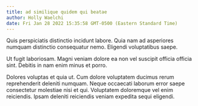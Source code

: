 ```yaml
---
title: ad similique quidem qui beatae
author: Holly Waelchi
date: Fri Jan 28 2022 15:35:58 GMT-0500 (Eastern Standard Time)
---
```

Quis perspiciatis distinctio incidunt labore. Quia nam ad asperiores numquam distinctio consequatur nemo. Eligendi voluptatibus saepe.

 Ut fugit laboriosam. Magni veniam dolore ea non vel suscipit officia officia sint. Debitis in nam enim minus et porro.

 Dolores voluptas et quia ut. Cum dolore voluptatem ducimus rerum reprehenderit deleniti numquam. Neque occaecati laborum error saepe consectetur molestiae nisi et qui. Voluptatem doloremque vel enim reiciendis. Ipsam deleniti reiciendis veniam expedita sequi eligendi.